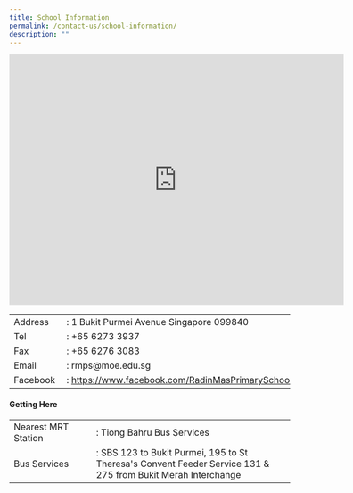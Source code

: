 ```yaml
---
title: School Information
permalink: /contact-us/school-information/
description: ""
---
```

<p><iframe  src="https://www.google.com/maps/embed?pb=!1m18!1m12!1m3!1d3988.830387294099!2d103.8216912147165!3d1.2750692990700148!2m3!1f0!2f0!3f0!3m2!1i1024!2i768!4f13.1!3m3!1m2!1s0x31da1966a9604079%3A0x26f670625a9f13e1!2sRadin+Mas+Primary+School!5e0!3m2!1sen!2ssg!4v1537172355446" width="600" height="450" frameborder="0" allowfullscreen="allowfullscreen" data-mce-fragment="1"></iframe></p>
<table>
<tbody>
<tr>
<td>Address</td>
<td>: 1 Bukit Purmei Avenue Singapore 099840</td>
</tr>
<tr>
<td>Tel</td>
<td>: +65 6273 3937</td>
</tr>
<tr>
<td>Fax</td>
<td>: +65 6276 3083</td>
</tr>
<tr>
<td>Email</td>
<td>: rmps@moe.edu.sg</td>
</tr>
<tr>
<td>Facebook&nbsp;</td>
<td>:&nbsp;<a href="https://www.facebook.com/RadinMasPrimarySchool" target="_blank" rel="noopener">https://www.facebook.com/RadinMasPrimarySchool</a></td>
</tr>
</tbody>
</table>
<h4><strong>Getting Here</strong></h4>
<table>
<tbody>
<tr>
<td style="width: 177px;">Nearest MRT Station</td>
<td style="width: 510px;">: Tiong Bahru Bus Services</td>
</tr>
<tr>
<td style="width: 177px;">Bus Services</td>
<td style="width: 510px;">:&nbsp;SBS 123 to Bukit Purmei, 195 to St Theresa's Convent Feeder Service&nbsp;131 &amp; 275 from Bukit Merah Interchange</td>
</tr>
</tbody>
</table>